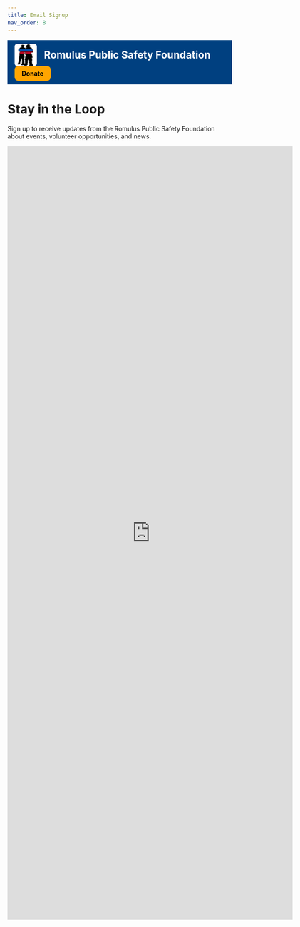 ```yaml
---
title: Email Signup
nav_order: 8
---
```


<div style="background-color: #004080; color: white; padding: 0.5rem 1rem; display: flex; align-items: center; justify-content: space-between; flex-wrap: wrap;">
  <div style="display: flex; align-items: center; gap: 1rem;">
    <img src="IMG_7829.jpeg" alt="Romulus PSF Logo" style="height:50px; border-radius: 6px;" />
    <span style="font-size: 1.4rem; font-weight: bold;">Romulus Public Safety Foundation</span>
  </div>
  <a href="donate.html" style="background-color: #FFA500; color: black; padding: 0.5rem 1rem; border-radius: 8px; text-decoration: none; font-weight: bold;">Donate</a>
</div>


# Stay in the Loop

Sign up to receive updates from the Romulus Public Safety Foundation about events, volunteer opportunities, and news.



<iframe src="https://docs.google.com/forms/d/e/1FAIpQLSfVoh9EeL2JjWgme3vjwjja1pA26EF55Bs-wPbLwJhRivn4jw/viewform?embedded=true" width="640" height="1734" frameborder="0" marginheight="0" marginwidth="0">Loading…</iframe>
